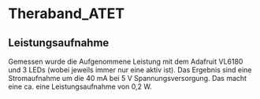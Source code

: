 # Theraband_ATET

## Leistungsaufnahme

Gemessen wurde die Aufgenommene Leistung mit dem Adafruit VL6180 und 3 LEDs (wobei jeweils immer nur eine aktiv ist). Das Ergebnis sind eine Stromaufnahme um die 40 mA bei 5 V Spannungsversorgung. Das macht eine ca. eine Leistungsaufnahme von 0,2 W.
